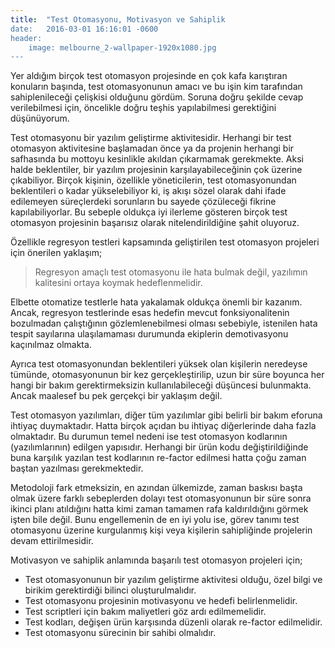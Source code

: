 ```yaml
---
title:  "Test Otomasyonu, Motivasyon ve Sahiplik
date:   2016-03-01 16:16:01 -0600
header:
    image: melbourne_2-wallpaper-1920x1080.jpg
---
```

Yer aldığım birçok test otomasyon projesinde en çok kafa karıştıran konuların başında, test otomasyonunun amacı ve bu işin kim tarafından sahiplenileceği çelişkisi olduğunu gördüm. Soruna doğru şekilde cevap verilebilmesi için, öncelikle doğru teşhis yapılabilmesi gerektiğini düşünüyorum.

Test otomasyonu bir yazılım geliştirme aktivitesidir.
Herhangi bir test otomasyon aktivitesine başlamadan önce ya da projenin herhangi bir safhasında bu mottoyu kesinlikle akıldan çıkarmamak gerekmekte. Aksi halde beklentiler, bir yazılım projesinin karşılayabileceğinin çok üzerine çıkabiliyor. Birçok kişinin, özellikle yöneticilerin, test otomasyonundan beklentileri o kadar yükselebiliyor ki, iş akışı sözel olarak dahi ifade edilemeyen süreçlerdeki sorunların bu sayede çözüleceği fikrine kapılabiliyorlar. Bu sebeple oldukça iyi ilerleme gösteren birçok test otomasyon projesinin başarısız olarak nitelendirildiğine şahit oluyoruz.

Özellikle regresyon testleri kapsamında geliştirilen test otomasyon projeleri için önerilen yaklaşım;

> Regresyon amaçlı test otomasyonu ile hata bulmak değil, yazılımın kalitesini ortaya koymak hedeflenmelidir.

Elbette otomatize testlerle hata yakalamak oldukça önemli bir kazanım. Ancak, regresyon testlerinde esas hedefin mevcut fonksiyonalitenin bozulmadan çalıştığının gözlemlenebilmesi olması sebebiyle, istenilen hata tespit sayılarına ulaşılamaması durumunda ekiplerin demotivasyonu kaçınılmaz olmakta.

Ayrıca test otomasyonundan beklentileri yüksek olan kişilerin neredeyse tümünde, otomasyonunun bir kez gerçekleştirilip, uzun bir süre boyunca her hangi bir bakım gerektirmeksizin kullanılabileceği düşüncesi bulunmakta. Ancak maalesef bu pek gerçekçi bir yaklaşım değil. 

Test otomasyon yazılımları, diğer tüm yazılımlar gibi belirli bir bakım eforuna ihtiyaç duymaktadır. Hatta birçok açıdan bu ihtiyaç diğerlerinde daha fazla olmaktadır. Bu durumun temel nedeni ise test otomasyon kodlarının (yazılımlarının) edilgen yapısıdır. Herhangi bir ürün kodu değiştirildiğinde buna karşılık yazılan test kodlarının re-factor edilmesi hatta çoğu zaman baştan yazılması gerekmektedir.

Metodoloji fark etmeksizin, en azından ülkemizde, zaman baskısı başta olmak üzere farklı sebeplerden dolayı test otomasyonunun bir süre sonra ikinci planı atıldığını hatta kimi zaman tamamen rafa kaldırıldığını görmek işten bile değil. Bunu engellemenin de en iyi yolu ise, görev tanımı test otomasyonu üzerine kurgulanmış kişi veya kişilerin sahipliğinde projelerin devam ettirilmesidir.

Motivasyon ve sahiplik anlamında başarılı test otomasyon projeleri için;

- Test otomasyonunun bir yazılım geliştirme aktivitesi olduğu, özel bilgi ve birikim gerektirdiği bilinci oluşturulmalıdır.
- Test otomasyonu projesinin motivasyonu ve hedefi belirlenmelidir.
- Test scriptleri için bakım maliyetleri göz ardı edilmemelidir.
- Test kodları, değişen ürün karşısında düzenli olarak re-factor edilmelidir.
- Test otomasyonu sürecinin bir sahibi olmalıdır.